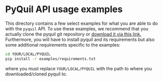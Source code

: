 # PyQuil API usage examples

This directory contains a few select examples for what you are able to
do with the `pyquil` API.
To use these examples, we recommend that you actually clone the pyquil
git repository or [download it via this link.](https://github.com/rigetti/pyquil/archive/master.zip)
Furthermore, you will have to install pyquil and its requirements but
also some additional requirements specific to the examples:

```sh
cd YOUR/LOCAL/PYQUIL
pip install -r examples/requirements.txt
```

where you must replace `YOUR/LOCAL/PYQUIL` with the path to where you
downloaded/cloned pyquil to.